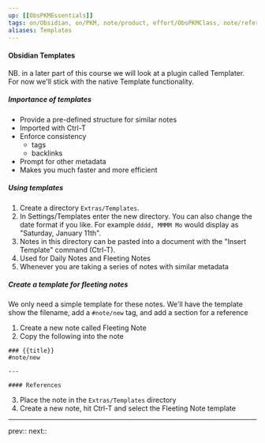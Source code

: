 ```yaml
---
up: [[ObsPKMEssentials]]
tags: on/Obsidian, on/PKM, note/product, effort/ObsPKMClass, note/reference
aliases: Templates
---
```

#### Obsidian Templates

NB. in a later part of this course we will look at a plugin called Templater. For now we'll stick with the native Template functionality.

##### Importance of templates
- Provide a pre-defined structure for similar notes
- Imported with Ctrl-T
- Enforce consistency
	- tags
	- backlinks
- Prompt for other metadata
- Makes you much faster and more efficient

##### Using templates
1. Create a directory `Extras/Templates`.
2. In Settings/Templates enter the new directory. You can also change the date format if you like. For example `dddd, MMMM Mo` would display as "Saturday, January 11th".
3. Notes in this directory can be pasted into a document with the "Insert Template" command (Ctrl-T).
4. Used for Daily Notes and Fleeting Notes
5. Whenever you are taking a series of notes with similar metadata

##### Create a template for fleeting notes

We only need a simple template for these notes. We'll have the template show the filename, add a `#note/new` tag, and add a section for a reference
1. Create a new note called Fleeting Note
2. Copy the following into the note
```
### {{title}}
#note/new 

---

#### References

```
3. Place the note in the `Extras/Templates` directory
4. Create a new note, hit Ctrl-T and select the Fleeting Note template

---
prev:: 
next:: 